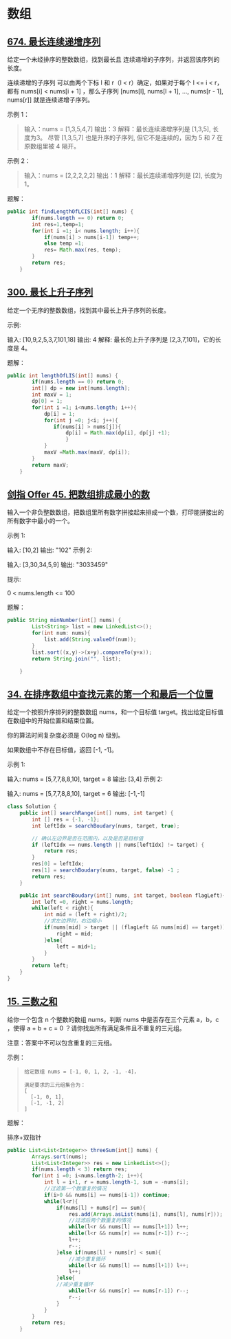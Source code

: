 # 数组

## [674. 最长连续递增序列](https://leetcode-cn.com/problems/longest-continuous-increasing-subsequence/)

给定一个未经排序的整数数组，找到最长且 连续递增的子序列，并返回该序列的长度。

连续递增的子序列 可以由两个下标 l 和 r（l < r）确定，如果对于每个 l <= i < r，都有 nums[i] < nums[i + 1] ，那么子序列 [nums[l], nums[l + 1], ..., nums[r - 1], nums[r]] 就是连续递增子序列。

 

示例 1：

> 输入：nums = [1,3,5,4,7]
> 输出：3
> 解释：最长连续递增序列是 [1,3,5], 长度为3。
> 尽管 [1,3,5,7] 也是升序的子序列, 但它不是连续的，因为 5 和 7 在原数组里被 4 隔开。 

示例 2：

> 输入：nums = [2,2,2,2,2]
> 输出：1
> 解释：最长连续递增序列是 [2], 长度为1。

题解：

```java
public int findLengthOfLCIS(int[] nums) {
        if(nums.length == 0) return 0;
        int res=1,temp=1;
        for(int i =1; i< nums.length; i++){
            if(nums[i] > nums[i-1]) temp++;
            else temp =1;
            res= Math.max(res, temp);
        }
        return res;
    }
```



## [300. 最长上升子序列](https://leetcode-cn.com/problems/longest-increasing-subsequence/)

给定一个无序的整数数组，找到其中最长上升子序列的长度。

示例:

输入: [10,9,2,5,3,7,101,18]
输出: 4 
解释: 最长的上升子序列是 [2,3,7,101]，它的长度是 4。

题解：

```java
public int lengthOfLIS(int[] nums) {
        if(nums.length == 0) return 0;
        int[] dp = new int[nums.length];
        int maxV = 1;
        dp[0] = 1;
        for(int i =1; i<nums.length; i++){
            dp[i] = 1;
            for(int j =0; j<i; j++){
               if(nums[i] > nums[j]){
                   dp[i] = Math.max(dp[i], dp[j] +1);
                   }
            }
            maxV =Math.max(maxV, dp[i]);
        }
        return maxV;
    }
```

## [剑指 Offer 45. 把数组排成最小的数](https://leetcode-cn.com/problems/ba-shu-zu-pai-cheng-zui-xiao-de-shu-lcof/)

输入一个非负整数数组，把数组里所有数字拼接起来排成一个数，打印能拼接出的所有数字中最小的一个。

 

示例 1:

输入: [10,2]
输出: "102"
示例 2:

输入: [3,30,34,5,9]
输出: "3033459"


提示:

0 < nums.length <= 100

题解：

```java
public String minNumber(int[] nums) {
        List<String> list = new LinkedList<>();
        for(int num: nums){
            list.add(String.valueOf(num));
        }
        list.sort((x,y)->(x+y).compareTo(y+x));
        return String.join("", list);

    }
```

## [34. 在排序数组中查找元素的第一个和最后一个位置](https://leetcode-cn.com/problems/find-first-and-last-position-of-element-in-sorted-array/)

给定一个按照升序排列的整数数组 nums，和一个目标值 target。找出给定目标值在数组中的开始位置和结束位置。

你的算法时间复杂度必须是 O(log n) 级别。

如果数组中不存在目标值，返回 [-1, -1]。

示例 1:

输入: nums = [5,7,7,8,8,10], target = 8
输出: [3,4]
示例 2:

输入: nums = [5,7,7,8,8,10], target = 6
输出: [-1,-1]

```java
class Solution {
    public int[] searchRange(int[] nums, int target) {
        int [] res = {-1, -1};
        int leftIdx = searchBoudary(nums, target, true);

        // 确认左边界是否在范围内，以及是否是目标值
        if (leftIdx == nums.length || nums[leftIdx] != target) {
            return res;
        }
        res[0] = leftIdx;
        res[1] = searchBoudary(nums, target, false) -1 ;
        return res;
    }

    public int searchBoudary(int[] nums, int target, boolean flagLeft){
        int left =0, right = nums.length;
        while(left < right){
            int mid = (left + right)/2;
            //求左边界时，右边缩小
            if(nums[mid] > target || (flagLeft && nums[mid] == target)){
                right = mid;
            }else{
                left = mid+1;
            }
        }
        return left;
    }
}
```

## [15. 三数之和](https://leetcode-cn.com/problems/3sum/)

给你一个包含 n 个整数的数组 nums，判断 nums 中是否存在三个元素 a，b，c ，使得 a + b + c = 0 ？请你找出所有满足条件且不重复的三元组。

注意：答案中不可以包含重复的三元组。

 

示例：

> ```
> 给定数组 nums = [-1, 0, 1, 2, -1, -4]，
> 
> 满足要求的三元组集合为：
> [
>   [-1, 0, 1],
>   [-1, -1, 2]
> ]
> ```

题解：

排序+双指针

```java
public List<List<Integer>> threeSum(int[] nums) {
        Arrays.sort(nums);
        List<List<Integer>> res = new LinkedList<>();
        if(nums.length < 3) return res;
        for(int i =0; i<nums.length-2; i++){
            int l = i+1, r = nums.length-1, sum = -nums[i];
            //过滤第一个数重复的情况
            if(i>0 && nums[i] == nums[i-1]) continue;
            while(l<r){
                if(nums[l] + nums[r] == sum){
                    res.add(Arrays.asList(nums[i], nums[l], nums[r]));
                    //过滤后两个数重复的情况
                    while(l<r && nums[l] == nums[l+1]) l++;
                    while(l<r && nums[r] == nums[r-1]) r--;
                    l++;
                    r--;
                }else if(nums[l] + nums[r] < sum){
                    //减少重复循环
                    while(l<r && nums[l] == nums[l+1]) l++;
                    l++;
                }else{
                //减少重复循环
                    while(l<r && nums[r] == nums[r-1]) r--;
                    r--;
                }
            }
        }
        return res;
    }
```

